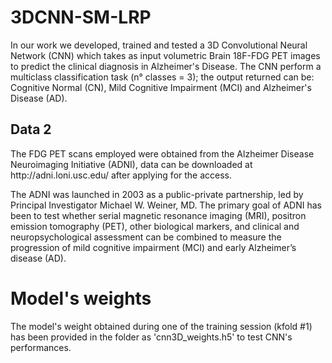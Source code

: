 # 3DCNN-SM-LRP
In our work we developed, trained and tested a 3D Convolutional Neural Network (CNN) which takes as input volumetric Brain 18F-FDG PET images to predict the clinical diagnosis in Alzheimer's Disease. The CNN perform a multiclass classification task (n° classes = 3); the output returned can be: Cognitive Normal (CN), Mild Cognitive Impairment (MCI) and Alzheimer's Disease (AD).

<h2> Data 2</h2> 
The FDG PET scans employed were obtained from the Alzheimer Disease Neuroimaging Initiative (ADNI), data can be downloaded at http://adni.loni.usc.edu/ after applying for the access.

The ADNI was launched in 2003 as a public-private partnership, led by Principal Investigator Michael W. Weiner, MD. The primary goal of ADNI has been to test whether serial magnetic resonance imaging (MRI), positron emission tomography (PET), other biological markers, and clinical and neuropsychological assessment can be combined to measure the progression of mild cognitive impairment (MCI) and early Alzheimer’s disease (AD).

# Model's weights
The model's weight obtained during one of the training session (kfold #1) has been provided in the folder as 'cnn3D_weights.h5' to test CNN's performances.
